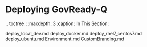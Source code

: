 Deploying GovReady-Q
====================

.. toctree::
   :maxdepth: 3
   :caption: In This Section:

   deploy_local_dev.md
   deploy_docker.md
   deploy_rhel7_centos7.md
   deploy_ubuntu.md
   Environment.md
   CustomBranding.md